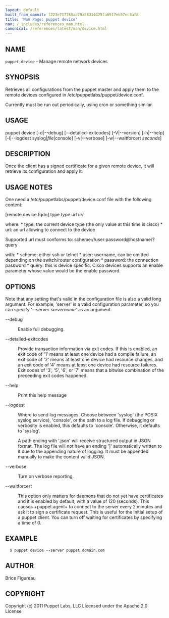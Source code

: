 ```yaml
---
layout: default
built_from_commit: f223e717763aa79a28314425fa6917eb57ec3af8
title: 'Man Page: puppet device'
nav: /_includes/references_man.html
canonical: /references/latest/man/device.html
---
```


<div class='mp'>
<h2 id="NAME">NAME</h2>
<p class="man-name">
  <code>puppet-device</code> - <span class="man-whatis">Manage remote network devices</span>
</p>

<h2 id="SYNOPSIS">SYNOPSIS</h2>

<p>Retrieves all configurations from the puppet master and apply
them to the remote devices configured in /etc/puppetlabs/puppet/device.conf.</p>

<p>Currently must be run out periodically, using cron or something similar.</p>

<h2 id="USAGE">USAGE</h2>

<p>  puppet device [-d|--debug] [--detailed-exitcodes] [-V|--version]
                [-h|--help] [-l|--logdest syslog|<var>file</var>|console]
                [-v|--verbose] [-w|--waitforcert <var>seconds</var>]</p>

<h2 id="DESCRIPTION">DESCRIPTION</h2>

<p>Once the client has a signed certificate for a given remote device, it will
retrieve its configuration and apply it.</p>

<h2 id="USAGE-NOTES">USAGE NOTES</h2>

<p>One need a /etc/puppetlabs/puppet/device.conf file with the following content:</p>

<p>[remote.device.fqdn]
type <var>type</var>
url <var>url</var></p>

<p>where:
 * type: the current device type (the only value at this time is cisco)
 * url: an url allowing to connect to the device</p>

<p>Supported url must conforms to:
 scheme://user:password@hostname/?query</p>

<p> with:
  * scheme: either ssh or telnet
  * user: username, can be omitted depending on the switch/router configuration
  * password: the connection password
  * query: this is device specific. Cisco devices supports an enable parameter whose
  value would be the enable password.</p>

<h2 id="OPTIONS">OPTIONS</h2>

<p>Note that any setting that's valid in the configuration file
is also a valid long argument.  For example, 'server' is a valid configuration
parameter, so you can specify '--server <var>servername</var>' as an argument.</p>

<dl>
<dt class="flush">--debug</dt><dd><p>Enable full debugging.</p></dd>
<dt>--detailed-exitcodes</dt><dd><p>Provide transaction information via exit codes. If this is enabled, an exit
code of '1' means at least one device had a compile failure, an exit code of
'2' means at least one device had resource changes, and an exit code of '4'
means at least one device had resource failures. Exit codes of '3', '5', '6',
or '7' means that a bitwise combination of the preceeding exit codes happened.</p></dd>
<dt class="flush">--help</dt><dd><p>Print this help message</p></dd>
<dt>--logdest</dt><dd><p>Where to send log messages. Choose between 'syslog' (the POSIX syslog
service), 'console', or the path to a log file. If debugging or verbosity is
enabled, this defaults to 'console'. Otherwise, it defaults to 'syslog'.</p>

<p>A path ending with '.json' will receive structured output in JSON format. The
log file will not have an ending ']' automatically written to it due to the
appending nature of logging. It must be appended manually to make the content
valid JSON.</p></dd>
<dt>--verbose</dt><dd><p>Turn on verbose reporting.</p></dd>
<dt>--waitforcert</dt><dd><p>This option only matters for daemons that do not yet have certificates
and it is enabled by default, with a value of 120 (seconds).  This causes
+puppet agent+ to connect to the server every 2 minutes and ask it to sign a
certificate request.  This is useful for the initial setup of a puppet
client.  You can turn off waiting for certificates by specifying a time
of 0.</p></dd>
</dl>


<h2 id="EXAMPLE">EXAMPLE</h2>

<pre><code>  $ puppet device --server puppet.domain.com
</code></pre>

<h2 id="AUTHOR">AUTHOR</h2>

<p>Brice Figureau</p>

<h2 id="COPYRIGHT">COPYRIGHT</h2>

<p>Copyright (c) 2011 Puppet Labs, LLC
Licensed under the Apache 2.0 License</p>

</div>
